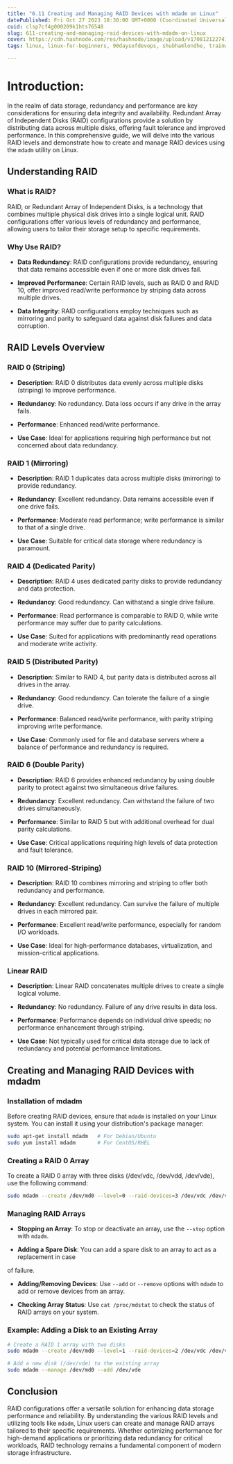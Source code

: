 ```yaml
---
title: "6.11 Creating and Managing RAID Devices with mdadm on Linux"
datePublished: Fri Oct 27 2023 18:30:00 GMT+0000 (Coordinated Universal Time)
cuid: clsp7cf4g000209k1hts76548
slug: 611-creating-and-managing-raid-devices-with-mdadm-on-linux
cover: https://cdn.hashnode.com/res/hashnode/image/upload/v1708121227417/710faf12-a77b-444a-8ab1-8a54774f37e1.png
tags: linux, linux-for-beginners, 90daysofdevops, shubhamlondhe, trainwithshubham, lfcs, powertocloud

---
```


# Introduction:

In the realm of data storage, redundancy and performance are key considerations for ensuring data integrity and availability. Redundant Array of Independent Disks (RAID) configurations provide a solution by distributing data across multiple disks, offering fault tolerance and improved performance. In this comprehensive guide, we will delve into the various RAID levels and demonstrate how to create and manage RAID devices using the `mdadm` utility on Linux.

## Understanding RAID

### What is RAID?

RAID, or Redundant Array of Independent Disks, is a technology that combines multiple physical disk drives into a single logical unit. RAID configurations offer various levels of redundancy and performance, allowing users to tailor their storage setup to specific requirements.

### Why Use RAID?

* **Data Redundancy**: RAID configurations provide redundancy, ensuring that data remains accessible even if one or more disk drives fail.
    
* **Improved Performance**: Certain RAID levels, such as RAID 0 and RAID 10, offer improved read/write performance by striping data across multiple drives.
    
* **Data Integrity**: RAID configurations employ techniques such as mirroring and parity to safeguard data against disk failures and data corruption.
    

## RAID Levels Overview

### RAID 0 (Striping)

* **Description**: RAID 0 distributes data evenly across multiple disks (striping) to improve performance.
    
* **Redundancy**: No redundancy. Data loss occurs if any drive in the array fails.
    
* **Performance**: Enhanced read/write performance.
    
* **Use Case**: Ideal for applications requiring high performance but not concerned about data redundancy.
    

### RAID 1 (Mirroring)

* **Description**: RAID 1 duplicates data across multiple disks (mirroring) to provide redundancy.
    
* **Redundancy**: Excellent redundancy. Data remains accessible even if one drive fails.
    
* **Performance**: Moderate read performance; write performance is similar to that of a single drive.
    
* **Use Case**: Suitable for critical data storage where redundancy is paramount.
    

### RAID 4 (Dedicated Parity)

* **Description**: RAID 4 uses dedicated parity disks to provide redundancy and data protection.
    
* **Redundancy**: Good redundancy. Can withstand a single drive failure.
    
* **Performance**: Read performance is comparable to RAID 0, while write performance may suffer due to parity calculations.
    
* **Use Case**: Suited for applications with predominantly read operations and moderate write activity.
    

### RAID 5 (Distributed Parity)

* **Description**: Similar to RAID 4, but parity data is distributed across all drives in the array.
    
* **Redundancy**: Good redundancy. Can tolerate the failure of a single drive.
    
* **Performance**: Balanced read/write performance, with parity striping improving write performance.
    
* **Use Case**: Commonly used for file and database servers where a balance of performance and redundancy is required.
    

### RAID 6 (Double Parity)

* **Description**: RAID 6 provides enhanced redundancy by using double parity to protect against two simultaneous drive failures.
    
* **Redundancy**: Excellent redundancy. Can withstand the failure of two drives simultaneously.
    
* **Performance**: Similar to RAID 5 but with additional overhead for dual parity calculations.
    
* **Use Case**: Critical applications requiring high levels of data protection and fault tolerance.
    

### RAID 10 (Mirrored-Striping)

* **Description**: RAID 10 combines mirroring and striping to offer both redundancy and performance.
    
* **Redundancy**: Excellent redundancy. Can survive the failure of multiple drives in each mirrored pair.
    
* **Performance**: Excellent read/write performance, especially for random I/O workloads.
    
* **Use Case**: Ideal for high-performance databases, virtualization, and mission-critical applications.
    

### Linear RAID

* **Description**: Linear RAID concatenates multiple drives to create a single logical volume.
    
* **Redundancy**: No redundancy. Failure of any drive results in data loss.
    
* **Performance**: Performance depends on individual drive speeds; no performance enhancement through striping.
    
* **Use Case**: Not typically used for critical data storage due to lack of redundancy and potential performance limitations.
    

## Creating and Managing RAID Devices with mdadm

### Installation of mdadm

Before creating RAID devices, ensure that `mdadm` is installed on your Linux system. You can install it using your distribution's package manager:

```bash
sudo apt-get install mdadm   # For Debian/Ubuntu
sudo yum install mdadm       # For CentOS/RHEL
```

### Creating a RAID 0 Array

To create a RAID 0 array with three disks (/dev/vdc, /dev/vdd, /dev/vde), use the following command:

```bash
sudo mdadm --create /dev/md0 --level=0 --raid-devices=3 /dev/vdc /dev/vdd /dev/vde
```

### Managing RAID Arrays

* **Stopping an Array**: To stop or deactivate an array, use the `--stop` option with `mdadm`.
    
* **Adding a Spare Disk**: You can add a spare disk to an array to act as a replacement in case
    

of failure.

* **Adding/Removing Devices**: Use `--add` or `--remove` options with `mdadm` to add or remove devices from an array.
    
* **Checking Array Status**: Use `cat /proc/mdstat` to check the status of RAID arrays on your system.
    

### Example: Adding a Disk to an Existing Array

```bash
# Create a RAID 1 array with two disks
sudo mdadm --create /dev/md0 --level=1 --raid-devices=2 /dev/vdc /dev/vdd

# Add a new disk (/dev/vde) to the existing array
sudo mdadm --manage /dev/md0 --add /dev/vde
```

## Conclusion

RAID configurations offer a versatile solution for enhancing data storage performance and reliability. By understanding the various RAID levels and utilizing tools like `mdadm`, Linux users can create and manage RAID arrays tailored to their specific requirements. Whether optimizing performance for high-demand applications or prioritizing data redundancy for critical workloads, RAID technology remains a fundamental component of modern storage infrastructure.